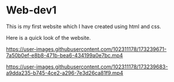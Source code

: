 # Web-dev1
This is my first website which I have created using html and css.

Here is a quick look of the website. 


https://user-images.githubusercontent.com/102311178/173239671-7a50b0ef-e8b8-471b-bea6-434199a0e7bc.mp4




https://user-images.githubusercontent.com/102311178/173239683-a9dda235-b745-4ce2-a296-7e3d26ca81f9.mp4

